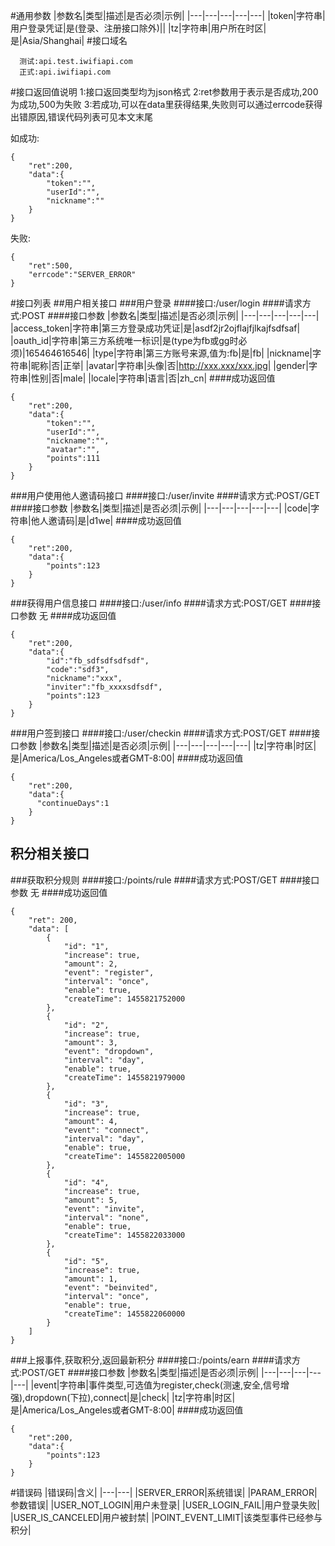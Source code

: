 #通用参数
|参数名|类型|描述|是否必须|示例|
|---|---|---|---|---|
|token|字符串|用户登录凭证|是(登录、注册接口除外)||
|tz|字符串|用户所在时区|是|Asia/Shanghai|
#接口域名
```
  测试:api.test.iwifiapi.com
  正式:api.iwifiapi.com
```
#接口返回值说明
1:接口返回类型均为json格式
2:ret参数用于表示是否成功,200为成功,500为失败
3:若成功,可以在data里获得结果,失败则可以通过errcode获得出错原因,错误代码列表可见本文末尾

如成功:
```
{
    "ret":200,
    "data":{
        "token":"",
        "userId":"",
        "nickname":""
    }
}
```
失败:
```
{
    "ret":500,
    "errcode":"SERVER_ERROR"
}
```
#接口列表
##用户相关接口
###用户登录
####接口:/user/login
####请求方式:POST
####接口参数
|参数名|类型|描述|是否必须|示例|
|---|---|---|---|---|
|access_token|字符串|第三方登录成功凭证|是|asdf2jr2ojflajfjlkajfsdfsaf|
|oauth_id|字符串|第三方系统唯一标识|是(type为fb或gg时必须)|165464616546|
|type|字符串|第三方账号来源,值为:fb|是|fb|
|nickname|字符串|昵称|否|正举|
|avatar|字符串|头像|否|http://xxx.xxx/xxx.jpg|
|gender|字符串|性别|否|male|
|locale|字符串|语言|否|zh_cn|
####成功返回值
```
{
    "ret":200,
    "data":{
        "token":"",
        "userId":"",
        "nickname":"",
        "avatar":"",
        "points":111
    }
}
```
###用户使用他人邀请码接口
####接口:/user/invite
####请求方式:POST/GET
####接口参数
|参数名|类型|描述|是否必须|示例|
|---|---|---|---|---|
|code|字符串|他人邀请码|是|d1we|
####成功返回值
```
{
    "ret":200,
    "data":{
        "points":123
    }
}
```

###获得用户信息接口
####接口:/user/info
####请求方式:POST/GET
####接口参数
无
####成功返回值
```
{
    "ret":200,
    "data":{
        "id":"fb_sdfsdfsdfsdf",
        "code":"sdf3",
        "nickname":"xxx",
        "inviter":"fb_xxxxsdfsdf",
        "points":123
    }
}
```

###用户签到接口
####接口:/user/checkin
####请求方式:POST/GET
####接口参数
|参数名|类型|描述|是否必须|示例|
|---|---|---|---|---|
|tz|字符串|时区|是|America/Los_Angeles或者GMT-8:00|
####成功返回值
```
{
    "ret":200,
    "data":{
      "continueDays":1
    }
}
```

## 积分相关接口
###获取积分规则
####接口:/points/rule
####请求方式:POST/GET
####接口参数
无
####成功返回值
```
{
    "ret": 200,
    "data": [
        {
            "id": "1",
            "increase": true,
            "amount": 2,
            "event": "register",
            "interval": "once",
            "enable": true,
            "createTime": 1455821752000
        },
        {
            "id": "2",
            "increase": true,
            "amount": 3,
            "event": "dropdown",
            "interval": "day",
            "enable": true,
            "createTime": 1455821979000
        },
        {
            "id": "3",
            "increase": true,
            "amount": 4,
            "event": "connect",
            "interval": "day",
            "enable": true,
            "createTime": 1455822005000
        },
        {
            "id": "4",
            "increase": true,
            "amount": 5,
            "event": "invite",
            "interval": "none",
            "enable": true,
            "createTime": 1455822033000
        },
        {
            "id": "5",
            "increase": true,
            "amount": 1,
            "event": "beinvited",
            "interval": "once",
            "enable": true,
            "createTime": 1455822060000
        }
    ]
}
```

###上报事件,获取积分,返回最新积分
####接口:/points/earn
####请求方式:POST/GET
####接口参数
|参数名|类型|描述|是否必须|示例|
|---|---|---|---|---|
|event|字符串|事件类型,可选值为register,check(测速,安全,信号增强),dropdown(下拉),connect|是|check|
|tz|字符串|时区|是|America/Los_Angeles或者GMT-8:00|
####成功返回值
```
{
    "ret":200,
    "data":{
        "points":123
    }
}
```

#错误码
|错误码|含义|
|---|---|
|SERVER_ERROR|系统错误|
|PARAM_ERROR|参数错误|
|USER_NOT_LOGIN|用户未登录|
|USER_LOGIN_FAIL|用户登录失败|
|USER_IS_CANCELED|用户被封禁|
|POINT_EVENT_LIMIT|该类型事件已经参与积分|
